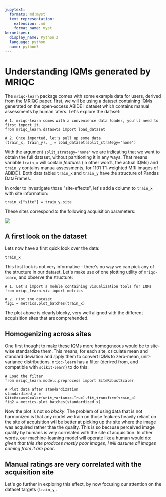 ```yaml
---
jupytext:
  formats: md:myst
  text_representation:
    extension: .md
    format_name: myst
kernelspec:
  display_name: Python 3
  language: python
  name: python3
---
```


# Understanding IQMs generated by MRIQC

The `mriqc-learn` package comes with some example data for users, derived from the MRIQC paper.
First, we will be using a dataset containing IQMs generated on the open-access ABIDE I dataset which contains manual assessments by human raters.
Let's explore the dataset:

```{code-cell} python
# 1. mriqc-learn comes with a convenience data loader, you'll need to first import it.
from mriqc_learn.datasets import load_dataset

# 2. Once imported, let's pull up some data
(train_x, train_y), _ = load_dataset(split_strategy="none")
```

With the argument `split_strategy="none"` we are indicating that we want to obtain the full dataset, without partitioning it in any ways.
That means variable `train_x` will contain *features* (in other words, the actual IQMs) and `train_y` contains manual assessments, for 1101 T1-weighted MRI images of ABIDE I.
Both data tables `train_x` and `train_y` have the structure of Pandas DataFrames.

In order to investigate those "site-effects", let's add a column to `train_x` with site information:

```{code-cell} python
train_x["site"] = train_y.site
```

These sites correspond to the following acquisition parameters:

<img src="https://journals.plos.org/plosone/article/figure/image?size=large&download=&id=10.1371/journal.pone.0184661.t001" />

## A first look on the dataset
Lets now have a first quick look over the data:

```{code-cell} python
train_x
```

This first look is not very informative - there's no way we can pick any of the structure in our dataset.
Let's make use of one plotting utility of `mriqc-learn`, and observe the structure:

```{code-cell} python
# 1. Let's import a module containing visualization tools for IQMs
from mriqc_learn.viz import metrics

# 2. Plot the dataset
fig1 = metrics.plot_batches(train_x)
```

The plot above is clearly blocky, very well aligned with the different acquisition sites that are comprehended.

## Homogenizing across sites

One first thought to make these IQMs more homogeneous would be to site-wise standardize them.
This means, for each site, calculate mean and standard deviation and apply them to convert IQMs to zero-mean, unit-variance distributions.
`mriqc-learn` has a filter (derived from, and compatible with `scikit-learn`) to do this:

```{code-cell} python
# Load the filter
from mriqc_learn.models.preprocess import SiteRobustScaler

# Plot data after standardization
standardized_x = SiteRobustScaler(unit_variance=True).fit_transform(train_x)
fig2 = metrics.plot_batches(standardized_x)
```

Now the plot is not so *blocky*.
The problem of using data that is not harmonized is that any model we train on those features heavily reliant on the site of acquisition will be better at picking up the site where the image was acquired rather than the quality.
This is so because perceived image quality by humans is very correlated with the site of acquisition.
In other words, our machine-learning model will operate like a human would do: *given that this site produces mostly poor images, I will assume all images coming from it are poor*.


## Manual ratings are very correlated with the acquisition site
Let's go further in exploring this effect, by now focusing our attention on the dataset targets (`train_y`).


